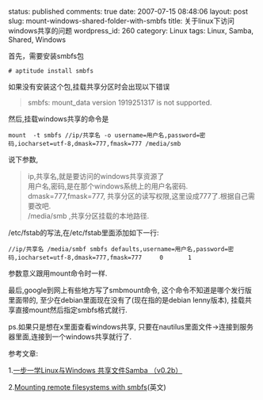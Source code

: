 status: published
comments: true
date: 2007-07-15 08:48:06
layout: post
slug: mount-windows-shared-folder-with-smbfs
title: 关于linux下访问windows共享的问题
wordpress_id: 260
category: Linux
tags: Linux, Samba, Shared, Windows

首先，需要安装smbfs包

```
# aptitude install smbfs
```

如果没有安装这个包,挂载共享分区时会出现以下错误

> smbfs: mount_data version 1919251317 is not supported.

然后,挂载windows共享的命令是

```
mount  -t smbfs //ip/共享名 -o username=用户名,password=密码,iocharset=utf-8,dmask=777,fmask=777 /media/smb
```

说下参数,

> ip,共享名,就是要访问的windows共享资源了 <br />
> 用户名,密码,是在那个windows系统上的用户名密码. <br />
> dmask=777,fmask=777, 共享分区的读写权限,这里设成777了.根据自己需要改吧. <br />
> /media/smb ,共享分区挂载的本地路径.

/etc/fstab的写法,在/etc/fstab里面添加如下一行:

```
//ip/共享名 /media/smbf smbfs defaults,username=用户名,password=密码,iocharset=utf-8,dmask=777,fmask=777     0       1
```

参数意义跟用mount命令时一样.

最后,google到网上有些地方写了smbmount命令,
这个命令不知道是哪个发行版里面带的,
至少在debian里面现在没有了(现在指的是debian lenny版本),
挂载共享直接mount然后指定smbfs格式就行.

ps.如果只是想在x里面查看windows共享,
只要在nautilus里面文件->连接到服务器里面,连接到一个windows共享就行了.

参考文章:

1.[一步一学Linux与Windows 共享文件Samba （v0.2b）](http://www.linuxsir.org/main/?q=node/158)

2.[Mounting remote filesystems with smbfs](http://gfrog.net/wp-admin/Mounting%20remote%20filesystems%20with%20smbfs)(英文)
